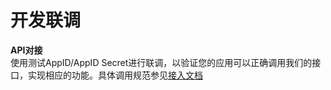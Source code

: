 # 开发联调
**API对接**  
使用测试AppID/AppID Secret进行联调，以验证您的应用可以正确调用我们的接口，实现相应的功能。具体调用规范参见[接入文档](https://storage.jd.com/testsmartcloud/%E5%B0%8F%E4%BA%AC%E9%B1%BC%E5%BC%80%E6%94%BEAPI%E6%8E%A5%E5%85%A5%E4%B8%8E%E8%A7%84%E8%8C%83v3.0.14_1617847930993.pdf)
